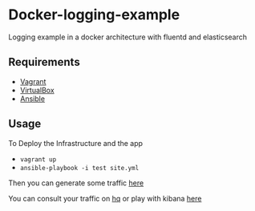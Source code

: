 Docker-logging-example
======================

Logging example in a docker architecture with fluentd and elasticsearch

Requirements
------------

 * [Vagrant](https://www.vagrantup.com/)
 * [VirtualBox](https://www.virtualbox.org/)
 * [Ansible](http://www.ansible.com/)


Usage
-----

To Deploy the Infrastructure and the app

 * `vagrant up`
 * `ansible-playbook -i test site.yml`


Then you can generate some traffic [here](http://192.168.56.45)

You can consult your traffic on [hq](http://192.168.56.46:9200/_plugin/hq) or play with kibana [here](http://192.168.56.46:5601/app/kibana)
